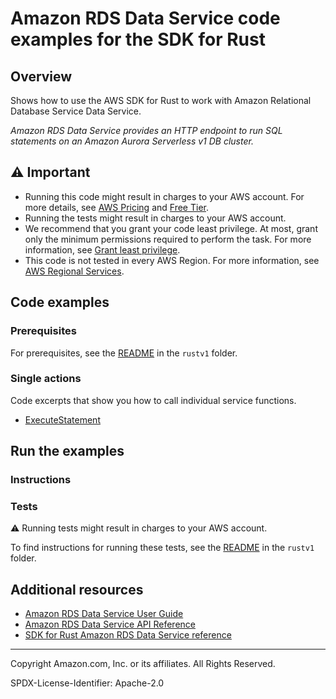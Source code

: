 # Amazon RDS Data Service code examples for the SDK for Rust

## Overview

Shows how to use the AWS SDK for Rust to work with Amazon Relational Database Service Data Service.

<!--custom.overview.start-->
<!--custom.overview.end-->

_Amazon RDS Data Service provides an HTTP endpoint to run SQL statements on an Amazon Aurora Serverless v1 DB cluster._

## ⚠ Important

* Running this code might result in charges to your AWS account. For more details, see [AWS Pricing](https://aws.amazon.com/pricing/) and [Free Tier](https://aws.amazon.com/free/).
* Running the tests might result in charges to your AWS account.
* We recommend that you grant your code least privilege. At most, grant only the minimum permissions required to perform the task. For more information, see [Grant least privilege](https://docs.aws.amazon.com/IAM/latest/UserGuide/best-practices.html#grant-least-privilege).
* This code is not tested in every AWS Region. For more information, see [AWS Regional Services](https://aws.amazon.com/about-aws/global-infrastructure/regional-product-services).

<!--custom.important.start-->
<!--custom.important.end-->

## Code examples

### Prerequisites

For prerequisites, see the [README](../../README.md#Prerequisites) in the `rustv1` folder.


<!--custom.prerequisites.start-->
<!--custom.prerequisites.end-->

### Single actions

Code excerpts that show you how to call individual service functions.

- [ExecuteStatement](src/bin/rdsdata-helloworld.rs#L34)


<!--custom.examples.start-->
<!--custom.examples.end-->

## Run the examples

### Instructions


<!--custom.instructions.start-->
<!--custom.instructions.end-->



### Tests

⚠ Running tests might result in charges to your AWS account.


To find instructions for running these tests, see the [README](../../README.md#Tests)
in the `rustv1` folder.



<!--custom.tests.start-->
<!--custom.tests.end-->

## Additional resources

- [Amazon RDS Data Service User Guide](https://docs.aws.amazon.com/AmazonRDS/latest/UserGuide/Welcome.html)
- [Amazon RDS Data Service API Reference](https://docs.aws.amazon.com/rdsdataservice/latest/APIReference/Welcome.html)
- [SDK for Rust Amazon RDS Data Service reference](https://docs.rs/aws-sdk-rds-data/latest/aws_sdk_rds-data/)

<!--custom.resources.start-->
<!--custom.resources.end-->

---

Copyright Amazon.com, Inc. or its affiliates. All Rights Reserved.

SPDX-License-Identifier: Apache-2.0
